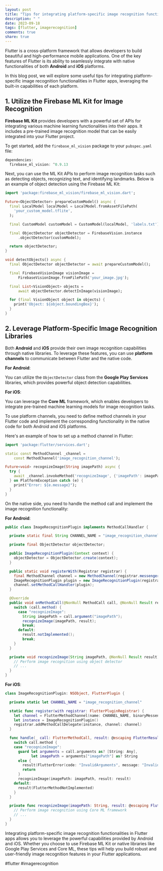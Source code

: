 ```yaml
---
layout: post
title: "Tips for integrating platform-specific image recognition functionalities in Flutter apps."
description: " "
date: 2023-09-18
tags: [flutter, imagerecognition]
comments: true
share: true
---
```


Flutter is a cross-platform framework that allows developers to build beautiful and high-performance mobile applications. One of the key features of Flutter is its ability to seamlessly integrate with native functionalities of both **Android** and **iOS** platforms.

In this blog post, we will explore some useful tips for integrating platform-specific image recognition functionalities in Flutter apps, leveraging the built-in capabilities of each platform.

## 1. Utilize the Firebase ML Kit for Image Recognition

**Firebase ML Kit** provides developers with a powerful set of APIs for integrating various machine learning functionalities into their apps. It includes a pre-trained image recognition model that can be easily integrated into your Flutter project.

To get started, add the `firebase_ml_vision` package to your `pubspec.yaml` file:

```dart
dependencies:
  firebase_ml_vision: ^0.9.13
```

Next, you can use the ML Kit APIs to perform image recognition tasks such as detecting objects, recognizing text, and identifying landmarks. Below is an example of object detection using the Firebase ML Kit:

```dart
import 'package:firebase_ml_vision/firebase_ml_vision.dart';

Future<ObjectDetector> prepareCustomModel() async {
  final LocalModel localModel = LocalModel.fromAssetFilePath(
    'your_custom_model.tflite',
  );

  final CustomModel customModel = CustomModel(localModel, 'labels.txt');

  final ObjectDetector objectDetector = FirebaseVision.instance
      .objectDetector(customModel);

  return objectDetector;
}

void detectObjects() async {
  final ObjectDetector objectDetector = await prepareCustomModel();

  final FirebaseVisionImage visionImage =
      FirebaseVisionImage.fromFilePath('your_image.jpg');

  final List<VisionObject> objects =
      await objectDetector.detectInImage(visionImage);

  for (final VisionObject object in objects) {
    print('Object: ${object.boundingBox}');
  }
}
```

## 2. Leverage Platform-Specific Image Recognition Libraries

Both **Android** and **iOS** provide their own image recognition capabilities through native libraries. To leverage these features, you can use **platform channels** to communicate between Flutter and the native code.

**For Android**:

You can utilize the `ObjectDetector` class from the **Google Play Services** libraries, which provides powerful object detection capabilities.

**For iOS**:

You can leverage the **Core ML** framework, which enables developers to integrate pre-trained machine learning models for image recognition tasks.

To use platform channels, you need to define method channels in your Flutter code and implement the corresponding functionality in the native code for both Android and iOS platforms.

Here's an example of how to set up a method channel in Flutter:

```dart
import 'package:flutter/services.dart';

static const MethodChannel _channel =
    const MethodChannel('image_recognition_channel');

Future<void> recognizeImage(String imagePath) async {
  try {
    await _channel.invokeMethod('recognizeImage', {'imagePath': imagePath});
  } on PlatformException catch (e) {
    print("Error: ${e.message}");
  }
}
```

On the native side, you need to handle the method call and implement the image recognition functionality:

**For Android**:

```java
public class ImageRecognitionPlugin implements MethodCallHandler {

  private static final String CHANNEL_NAME = "image_recognition_channel";

  private final ObjectDetector objectDetector;

  public ImageRecognitionPlugin(Context context) {
    objectDetector = ObjectDetector.create(context);
  }

  public static void registerWith(Registrar registrar) {
    final MethodChannel channel = new MethodChannel(registrar.messenger(), CHANNEL_NAME);
    ImageRecognitionPlugin plugin = new ImageRecognitionPlugin(registrar.context());
    channel.setMethodCallHandler(plugin);
  }

  @Override
  public void onMethodCall(@NonNull MethodCall call, @NonNull Result result) {
    switch (call.method) {
      case "recognizeImage":
        String imagePath = call.argument("imagePath");
        recognizeImage(imagePath, result);
        break;
      default:
        result.notImplemented();
        break;
    }
  }

  private void recognizeImage(String imagePath, @NonNull Result result) {
    // Perform image recognition using object detector
    // ...
  }
}
```

**For iOS**:

```swift
class ImageRecognitionPlugin: NSObject, FlutterPlugin {

  private static let CHANNEL_NAME = "image_recognition_channel"

  static func register(with registrar: FlutterPluginRegistrar) {
    let channel = FlutterMethodChannel(name: CHANNEL_NAME, binaryMessenger: registrar.messenger())
    let instance = ImageRecognitionPlugin()
    registrar.addMethodCallDelegate(instance, channel: channel)
  }

  func handle(_ call: FlutterMethodCall, result: @escaping FlutterResult) {
    switch call.method {
    case "recognizeImage":
      guard let arguments = call.arguments as? [String: Any],
            let imagePath = arguments["imagePath"] as? String
      else {
        result(FlutterError(code: "InvalidArguments", message: "Invalid arguments", details: nil))
        return
      }
      recognizeImage(imagePath: imagePath, result: result)
    default:
      result(FlutterMethodNotImplemented)
    }
  }

  private func recognizeImage(imagePath: String, result: @escaping FlutterResult) {
    // Perform image recognition using Core ML framework
    // ...
  }
}
```

Integrating platform-specific image recognition functionalities in Flutter apps allows you to leverage the powerful capabilities provided by Android and iOS. Whether you choose to use Firebase ML Kit or native libraries like Google Play Services and Core ML, these tips will help you build robust and user-friendly image recognition features in your Flutter applications.

#flutter #imagerecognition